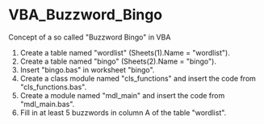 # VBA_Buzzword_Bingo
Concept of a so called "Buzzword Bingo" in VBA

1. Create a table named "wordlist" (Sheets(1).Name = "wordlist").
2. Create a table named "bingo" (Sheets(2).Name = "bingo").
3. Insert "bingo.bas" in worksheet "bingo".
4. Create a class module named "cls_functions" and insert the code from "cls_functions.bas".
5. Create a module named "mdl_main" and insert the code from "mdl_main.bas".
6. Fill in at least 5 buzzwords in column A of the table "wordlist".
